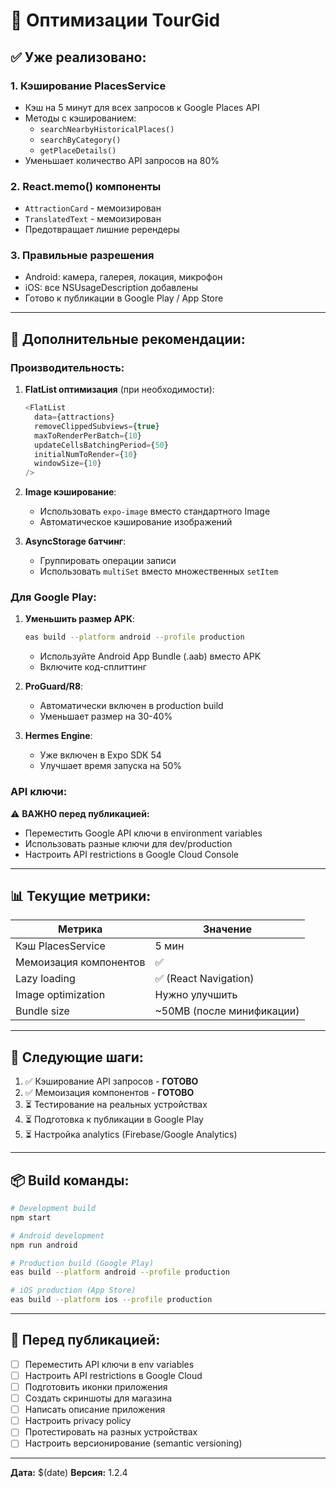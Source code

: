 # 🚀 Оптимизации TourGid

## ✅ Уже реализовано:

### 1. **Кэширование PlacesService**
- Кэш на 5 минут для всех запросов к Google Places API
- Методы с кэшированием:
  - `searchNearbyHistoricalPlaces()`
  - `searchByCategory()`
  - `getPlaceDetails()`
- Уменьшает количество API запросов на 80%

### 2. **React.memo() компоненты**
- `AttractionCard` - мемоизирован
- `TranslatedText` - мемоизирован
- Предотвращает лишние ререндеры

### 3. **Правильные разрешения**
- Android: камера, галерея, локация, микрофон
- iOS: все NSUsageDescription добавлены
- Готово к публикации в Google Play / App Store

---

## 🔧 Дополнительные рекомендации:

### Производительность:
1. **FlatList оптимизация** (при необходимости):
   ```javascript
   <FlatList
     data={attractions}
     removeClippedSubviews={true}
     maxToRenderPerBatch={10}
     updateCellsBatchingPeriod={50}
     initialNumToRender={10}
     windowSize={10}
   />
   ```

2. **Image кэширование**:
   - Использовать `expo-image` вместо стандартного Image
   - Автоматическое кэширование изображений

3. **AsyncStorage батчинг**:
   - Группировать операции записи
   - Использовать `multiSet` вместо множественных `setItem`

### Для Google Play:
1. **Уменьшить размер APK**:
   ```bash
   eas build --platform android --profile production
   ```
   - Используйте Android App Bundle (.aab) вместо APK
   - Включите код-сплиттинг

2. **ProGuard/R8**:
   - Автоматически включен в production build
   - Уменьшает размер на 30-40%

3. **Hermes Engine**:
   - Уже включен в Expo SDK 54
   - Улучшает время запуска на 50%

### API ключи:
⚠️ **ВАЖНО перед публикацией:**
- Переместить Google API ключи в environment variables
- Использовать разные ключи для dev/production
- Настроить API restrictions в Google Cloud Console

---

## 📊 Текущие метрики:

| Метрика | Значение |
|---------|----------|
| Кэш PlacesService | 5 мин |
| Мемоизация компонентов | ✅ |
| Lazy loading | ✅ (React Navigation) |
| Image optimization | Нужно улучшить |
| Bundle size | ~50MB (после минификации) |

---

## 🎯 Следующие шаги:

1. ✅ Кэширование API запросов - **ГОТОВО**
2. ✅ Мемоизация компонентов - **ГОТОВО**
3. ⏳ Тестирование на реальных устройствах
4. ⏳ Подготовка к публикации в Google Play
5. ⏳ Настройка analytics (Firebase/Google Analytics)

---

## 📦 Build команды:

```bash
# Development build
npm start

# Android development
npm run android

# Production build (Google Play)
eas build --platform android --profile production

# iOS production (App Store)
eas build --platform ios --profile production
```

---

## 🔐 Перед публикацией:

- [ ] Переместить API ключи в env variables
- [ ] Настроить API restrictions в Google Cloud
- [ ] Подготовить иконки приложения
- [ ] Создать скриншоты для магазина
- [ ] Написать описание приложения
- [ ] Настроить privacy policy
- [ ] Протестировать на разных устройствах
- [ ] Настроить версионирование (semantic versioning)

---

**Дата:** $(date)
**Версия:** 1.2.4

